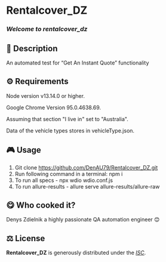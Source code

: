 # Rentalcover_DZ

### _Welcome to rentalcover_dz_

## 📄 Description

An automated test for “Get An Instant Quote” functionality

## ⚙️ Requirements

Node version v13.14.0 or higher.

Google Chrome Version 95.0.4638.69.

Assuming that section "I live in" set to "Australia".

Data of the vehicle types stores in vehicleType.json.

## 🎮 Usage

1. Git clone https://github.com/DenAU79/Rentalcover_DZ.git
2. Run following command in a terminal: npm i
3. To run all specs - npx wdio wdio.conf.js
4. To run allure-results - allure serve allure-results/allure-raw

## 😋 Who cooked it?

Denys Zdielnik a highly passionate QA automation engineer 😊

## ⚖️ License

**Rentalcover_DZ** is generously distributed under the _[ISC](https://opensource.org/licenses/ISC)_.

